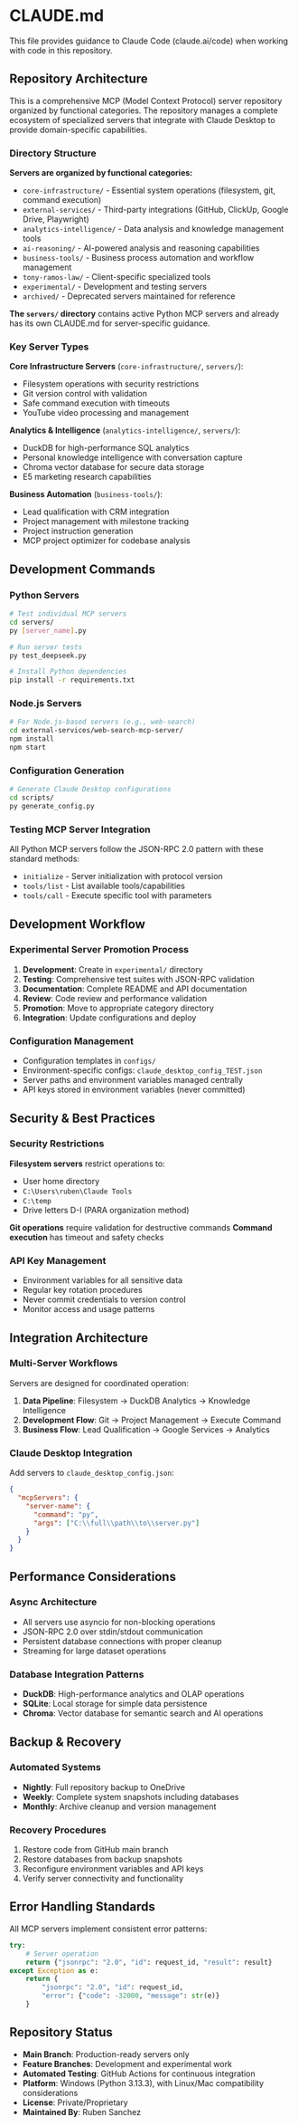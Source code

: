 # CLAUDE.md

This file provides guidance to Claude Code (claude.ai/code) when working with code in this repository.

## Repository Architecture

This is a comprehensive MCP (Model Context Protocol) server repository organized by functional categories. The repository manages a complete ecosystem of specialized servers that integrate with Claude Desktop to provide domain-specific capabilities.

### Directory Structure

**Servers are organized by functional categories:**
- `core-infrastructure/` - Essential system operations (filesystem, git, command execution)
- `external-services/` - Third-party integrations (GitHub, ClickUp, Google Drive, Playwright)
- `analytics-intelligence/` - Data analysis and knowledge management tools
- `ai-reasoning/` - AI-powered analysis and reasoning capabilities
- `business-tools/` - Business process automation and workflow management
- `tony-ramos-law/` - Client-specific specialized tools
- `experimental/` - Development and testing servers
- `archived/` - Deprecated servers maintained for reference

**The `servers/` directory** contains active Python MCP servers and already has its own CLAUDE.md for server-specific guidance.

### Key Server Types

**Core Infrastructure Servers** (`core-infrastructure/`, `servers/`):
- Filesystem operations with security restrictions
- Git version control with validation
- Safe command execution with timeouts
- YouTube video processing and management

**Analytics & Intelligence** (`analytics-intelligence/`, `servers/`):
- DuckDB for high-performance SQL analytics
- Personal knowledge intelligence with conversation capture
- Chroma vector database for secure data storage
- E5 marketing research capabilities

**Business Automation** (`business-tools/`):
- Lead qualification with CRM integration
- Project management with milestone tracking
- Project instruction generation
- MCP project optimizer for codebase analysis

## Development Commands

### Python Servers
```bash
# Test individual MCP servers
cd servers/
py [server_name].py

# Run server tests
py test_deepseek.py

# Install Python dependencies
pip install -r requirements.txt
```

### Node.js Servers
```bash
# For Node.js-based servers (e.g., web-search)
cd external-services/web-search-mcp-server/
npm install
npm start
```

### Configuration Generation
```bash
# Generate Claude Desktop configurations
cd scripts/
py generate_config.py
```

### Testing MCP Server Integration
All Python MCP servers follow the JSON-RPC 2.0 pattern with these standard methods:
- `initialize` - Server initialization with protocol version
- `tools/list` - List available tools/capabilities  
- `tools/call` - Execute specific tool with parameters

## Development Workflow

### Experimental Server Promotion Process
1. **Development**: Create in `experimental/` directory
2. **Testing**: Comprehensive test suites with JSON-RPC validation
3. **Documentation**: Complete README and API documentation
4. **Review**: Code review and performance validation
5. **Promotion**: Move to appropriate category directory
6. **Integration**: Update configurations and deploy

### Configuration Management
- Configuration templates in `configs/`
- Environment-specific configs: `claude_desktop_config_TEST.json`
- Server paths and environment variables managed centrally
- API keys stored in environment variables (never committed)

## Security & Best Practices

### Security Restrictions
**Filesystem servers** restrict operations to:
- User home directory
- `C:\Users\ruben\Claude Tools`
- `C:\temp`
- Drive letters D-I (PARA organization method)

**Git operations** require validation for destructive commands
**Command execution** has timeout and safety checks

### API Key Management
- Environment variables for all sensitive data
- Regular key rotation procedures
- Never commit credentials to version control
- Monitor access and usage patterns

## Integration Architecture

### Multi-Server Workflows
Servers are designed for coordinated operation:
1. **Data Pipeline**: Filesystem → DuckDB Analytics → Knowledge Intelligence
2. **Development Flow**: Git → Project Management → Execute Command  
3. **Business Flow**: Lead Qualification → Google Services → Analytics

### Claude Desktop Integration
Add servers to `claude_desktop_config.json`:
```json
{
  "mcpServers": {
    "server-name": {
      "command": "py",
      "args": ["C:\\full\\path\\to\\server.py"]
    }
  }
}
```

## Performance Considerations

### Async Architecture
- All servers use asyncio for non-blocking operations
- JSON-RPC 2.0 over stdin/stdout communication
- Persistent database connections with proper cleanup
- Streaming for large dataset operations

### Database Integration Patterns
- **DuckDB**: High-performance analytics and OLAP operations
- **SQLite**: Local storage for simple data persistence
- **Chroma**: Vector database for semantic search and AI operations

## Backup & Recovery

### Automated Systems
- **Nightly**: Full repository backup to OneDrive
- **Weekly**: Complete system snapshots including databases
- **Monthly**: Archive cleanup and version management

### Recovery Procedures
1. Restore code from GitHub main branch
2. Restore databases from backup snapshots
3. Reconfigure environment variables and API keys
4. Verify server connectivity and functionality

## Error Handling Standards

All MCP servers implement consistent error patterns:
```python
try:
    # Server operation
    return {"jsonrpc": "2.0", "id": request_id, "result": result}
except Exception as e:
    return {
        "jsonrpc": "2.0", "id": request_id,
        "error": {"code": -32000, "message": str(e)}
    }
```

## Repository Status

- **Main Branch**: Production-ready servers only
- **Feature Branches**: Development and experimental work
- **Automated Testing**: GitHub Actions for continuous integration
- **Platform**: Windows (Python 3.13.3), with Linux/Mac compatibility considerations
- **License**: Private/Proprietary
- **Maintained By**: Ruben Sanchez